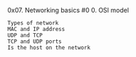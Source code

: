 0x07. Networking basics #0 0. OSI model

    Types of network
    MAC and IP address
    UDP and TCP
    TCP and UDP ports
    Is the host on the network


